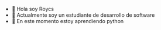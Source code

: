 - 👋 Hola soy Roycs
- 👀 Actualmente soy un estudiante de desarrollo de software
- 🌱 En este momento estoy aprendiendo python
<!---
ROYCS-BEGAZO/ROYCS-BEGAZO is a ✨ special ✨ repository because its `README.md` (this file) appears on your GitHub profile.
You can click the Preview link to take a look at your changes.
--->
